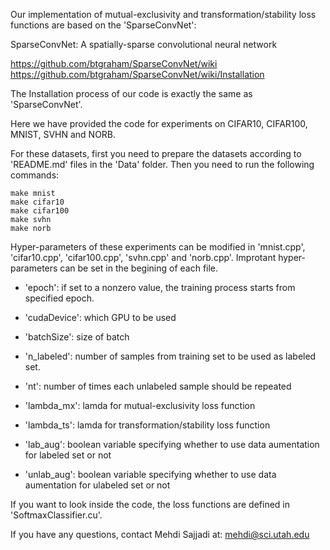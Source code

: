 Our implementation of mutual-exclusivity and transformation/stability loss functions are based on the 'SparseConvNet':

SparseConvNet: A spatially-sparse convolutional neural network

https://github.com/btgraham/SparseConvNet/wiki
https://github.com/btgraham/SparseConvNet/wiki/Installation

The Installation process of our code is exactly the same as 'SparseConvNet'.

Here we have provided the code for experiments on CIFAR10, CIFAR100, MNIST, SVHN and NORB. 

For these datasets, first you need to prepare the datasets according to 'README.md' files in the 'Data' folder. Then you need to run the following commands:

```
make mnist
make cifar10
make cifar100
make svhn
make norb
```

Hyper-parameters of these experiments can be modified in 'mnist.cpp', 'cifar10.cpp', 'cifar100.cpp', 'svhn.cpp' and 'norb.cpp'. Improtant hyper-parameters can be set in the begining of each file.

- 'epoch': if set to a nonzero value, the training process starts from specified epoch.
- 'cudaDevice': which GPU to be used
- 'batchSize': size of batch

- 'n_labeled': number of samples from training set to be used as labeled set.
- 'nt': number of times each unlabeled sample should be repeated

- 'lambda_mx': lamda for mutual-exclusivity loss function
- 'lambda_ts': lamda for transformation/stability loss function

- 'lab_aug': boolean variable specifying whether to use data aumentation for labeled set or not
- 'unlab_aug': boolean variable specifying whether to use data aumentation for ulabeled set or not

If you want to look inside the code, the loss functions are defined in 'SoftmaxClassifier.cu'.

If you have any questions, contact Mehdi Sajjadi at:
mehdi@sci.utah.edu